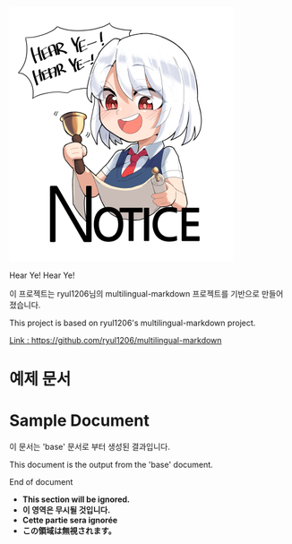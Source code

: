 <!-- [document_link]-->
<!-- [common] -->
![Sample img](sample.png)

Hear Ye! Hear Ye!

<!-- [ko-KR] -->
이 프로젝트는 ryul1206님의 multilingual-markdown 프로젝트를 기반으로 만들어 졌습니다.
<!-- [en-US] -->
This project is based on ryul1206's multilingual-markdown project.
<!-- [common] -->

[Link : https://github.com/ryul1206/multilingual-markdown ](https://github.com/ryul1206/multilingual-markdown)

<!-- [ko-KR] -->
# 예제 문서
<!-- [en-US] -->
# Sample Document

<!-- [ko-KR] -->
이 문서는 'base' 문서로 부터 생성된 결과입니다.
<!-- [en-US] -->
This document is the output from the 'base' document.
<!-- [common] -->

End of document
<!-- [ignore] -->
- **This section will be ignored.**
- **이 영역은 무시될 것입니다.**
- **Cette partie sera ignorée**
- **この領域は無視されます。**

